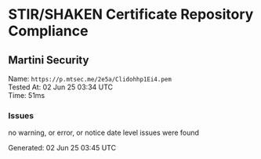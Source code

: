 # STIR/SHAKEN Certificate Repository Compliance

## Martini Security

Name: `https://p.mtsec.me/2e5a/Clidohhp1Ei4.pem`\
Tested At: 02 Jun 25 03:34 UTC\
Time: 51ms

### Issues

no warning, or error, or notice date level issues were found

Generated: 02 Jun 25 03:45 UTC